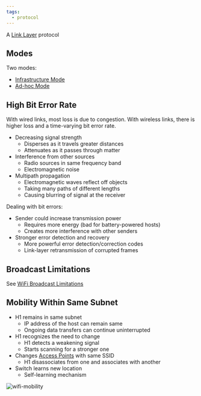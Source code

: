 ```yaml
---
tags:
  - protocol
---
```

A [Link Layer](OSI%20layers/Link%20layer/Link%20layer.md) protocol

## Modes

Two modes:
- [Infrastructure Mode](Wireless/Wi-Fi/802.11%20LAN%20Architecture/Infrastructure%20Mode.md)
- [Ad-hoc Mode](Wireless/Wi-Fi/802.11%20LAN%20Architecture/Ad-hoc%20Mode.md)

## High Bit Error Rate

With wired links, most loss is due to congestion. With wireless links, there is higher loss and a time-varying bit error rate.

- Decreasing signal strength
	- Disperses as it travels greater distances
	- Attenuates as it passes through matter
- Interference from other sources
	- Radio sources in same frequency band
	- Electromagnetic noise
- Multipath propagation
	- Electromagnetic waves reflect off objects
	- Taking many paths of different lengths
	- Causing blurring of signal at the receiver

Dealing with bit errors:
- Sender could increase transmission power
	- Requires more energy (bad for battery-powered hosts)
	- Creates more interference with other senders
- Stronger error detection and recovery
	- More powerful error detection/correction codes
	- Link-layer retransmission of corrupted frames

## Broadcast Limitations

See [WiFi Broadcast Limitations](Wireless/Wi-Fi/WiFi%20Broadcast%20Limitations.md)

## Mobility Within Same Subnet

- H1 remains in same subnet
	- IP address of the host can remain same
	- Ongoing data transfers can continue uninterrupted
- H1 recognizes the need to change
	- H1 detects a weakening signal
	- Starts scanning for a stronger one
- Changes [Access Points](Wireless/Wi-Fi/802.11%20LAN%20Architecture/Access%20Point.md) with same SSID
	- H1 disassociates from one and associates with another
- Switch learns new location
	- Self-learning mechanism

![wifi-mobility](Wireless/Wi-Fi/wifi-mobility.png)
